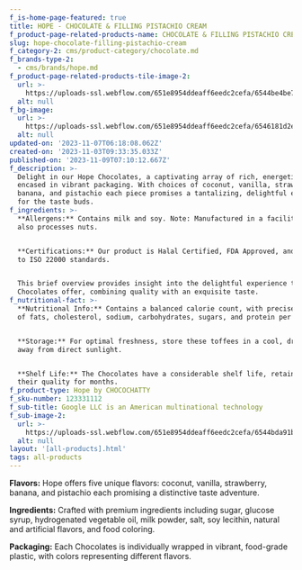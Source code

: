```yaml
---
f_is-home-page-featured: true
title: HOPE - CHOCOLATE & FILLING PISTACHIO CREAM
f_product-page-related-products-name: CHOCOLATE & FILLING PISTACHIO CREAM
slug: hope-chocolate-filling-pistachio-cream
f_category-2: cms/product-category/chocolate.md
f_brands-type-2:
  - cms/brands/hope.md
f_product-page-related-products-tile-image-2:
  url: >-
    https://uploads-ssl.webflow.com/651e8954ddeaff6eedc2cefa/6544be4be7c13f661d41edd5_pistatio.png
  alt: null
f_bg-image:
  url: >-
    https://uploads-ssl.webflow.com/651e8954ddeaff6eedc2cefa/6546181d2e267b5cefab1aea_3.png
  alt: null
updated-on: '2023-11-07T06:18:08.062Z'
created-on: '2023-11-03T09:33:35.033Z'
published-on: '2023-11-09T07:10:12.667Z'
f_description: >-
  Delight in our Hope Chocolates, a captivating array of rich, energetic flavors
  encased in vibrant packaging. With choices of coconut, vanilla, strawberry,
  banana, and pistachio each piece promises a tantalizing, delightful experience
  for the taste buds.
f_ingredients: >-
  **Allergens:** Contains milk and soy. Note: Manufactured in a facility that
  also processes nuts.


  ‍**Certifications:** Our product is Halal Certified, FDA Approved, and adheres
  to ISO 22000 standards.


  This brief overview provides insight into the delightful experience that these
  Chocolates offer, combining quality with an exquisite taste.
f_nutritional-fact: >-
  **Nutritional Info:** Contains a balanced calorie count, with precise amounts
  of fats, cholesterol, sodium, carbohydrates, sugars, and protein per serving.


  ‍**Storage:** For optimal freshness, store these toffees in a cool, dry place,
  away from direct sunlight.


  ‍**Shelf Life:** The Chocolates have a considerable shelf life, retaining
  their quality for months.
f_product-type: Hope by CHOCOCHATTY
f_sku-number: 123331112
f_sub-title: Google LLC is an American multinational technology
f_sub-image-2:
  url: >-
    https://uploads-ssl.webflow.com/651e8954ddeaff6eedc2cefa/6544bda91b41eebd3ed3f69a_banana.png
  alt: null
layout: '[all-products].html'
tags: all-products
---
```


**Flavors:** Hope offers five unique flavors: coconut, vanilla, strawberry, banana, and pistachio each promising a distinctive taste adventure.

‍**Ingredients:** Crafted with premium ingredients including sugar, glucose syrup, hydrogenated vegetable oil, milk powder, salt, soy lecithin, natural and artificial flavors, and food coloring.

‍**Packaging:** Each Chocolates is individually wrapped in vibrant, food-grade plastic, with colors representing different flavors.
